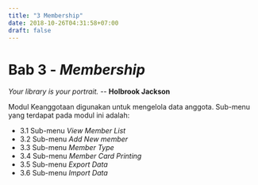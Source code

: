 ```yaml
---
title: "3 Membership"
date: 2018-10-26T04:31:58+07:00
draft: false
---
```


# Bab 3 - _Membership_

_Your library is your portrait._ -- **Holbrook Jackson**

Modul Keanggotaan digunakan untuk mengelola data anggota. Sub-menu yang terdapat pada modul ini adalah:

* 3.1 Sub-menu _View Member List_
* 3.2 Sub-menu _Add New member_
* 3.3 Sub-menu _Member Type_
* 3.4 Sub-menu _Member Card Printing_
* 3.5 Sub-menu _Export Data_
* 3.6 Sub-menu _Import Data_